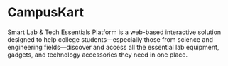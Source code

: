 # CampusKart
Smart Lab &amp; Tech Essentials Platform is a web-based interactive solution designed to help college students—especially those from science and engineering fields—discover and access all the essential lab equipment, gadgets, and technology accessories they need in one place.
